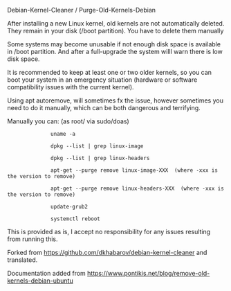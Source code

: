 Debian-Kernel-Cleaner / Purge-Old-Kernels-Debian

After installing a new Linux kernel, old kernels are not automatically deleted. They remain in your disk (/boot partition). You have to delete them manually

Some systems may become unusable if not enough disk space is available in /boot partition. And after a full-upgrade the system willl warn there is low disk space.

It is recommended to keep at least one or two older kernels, so you can boot your system in an emergency situation (hardware or software compatibility issues with the current kernel).

Using apt autoremove, will sometimes fx the issue, however sometimes you need to do it manually, which can be both dangerous and terrifying.

Manually you can: (as root/ via sudo/doas)

                  uname -a
                  
                  dpkg --list | grep linux-image 
                  
                  dpkg --list | grep linux-headers
                  
                  apt-get --purge remove linux-image-XXX  (where -xxx is the version to remove)
                  
                  apt-get --purge remove linux-headers-XXX  (where -xxx is the version to remove)
                  
                  update-grub2
                  
                  systemctl reboot
                  
                  
This is provided as is, I accept no responsibility for any issues resulting from running this.


Forked from https://github.com/dkhabarov/debian-kernel-cleaner and translated.

Documentation added from https://www.pontikis.net/blog/remove-old-kernels-debian-ubuntu
